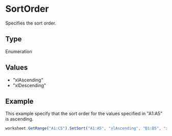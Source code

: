 # SortOrder

Specifies the sort order.

## Type

Enumeration

## Values

- "xlAscending"
- "xlDescending"


## Example

This example specify that the sort order for the values specified in "A1:A5" is ascending.

```javascript editor-xlsx
worksheet.GetRange("A1:C5").SetSort("A1:A5", "xlAscending", "B1:B5", "xlDescending", "C1:C5", "xlAscending", "xlYes", "xlSortColumns");
```
